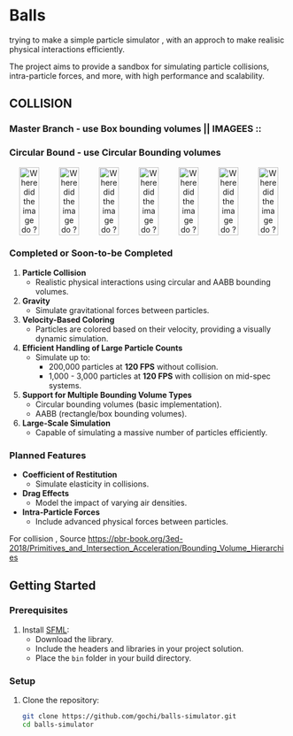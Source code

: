 # Balls

trying to make a simple particle simulator , with an approch to make realisic physical interactions efficiently. 

The project aims to provide a sandbox for simulating particle collisions, intra-particle forces, and more, with high performance and scalability.  

## COLLISION
### Master Branch - use Box bounding volumes || IMAGEES :: 
### Circular Bound - use Circular Bounding volumes 
<div align="center">
   <div style="display: flex;">
      <img src="https://github.com/user-attachments/assets/9101152b-77e1-470b-a8bc-467bef3d192f" alt="Where did the image do ? " style="vertical-align: top; width:50%; height:auto;">
      <img src="https://github.com/user-attachments/assets/a8942558-c060-4c27-9483-0c449f77dce6f" alt="Where did the image do ? " style="width:50%; height:auto;">
      <img src="https://github.com/user-attachments/assets/919eec8d-0b07-4c41-9983-f459c8d05b32" alt="Where did the image do ? " style="width:50%; height:auto;">
      <img src="https://github.com/user-attachments/assets/54a9b995-9798-4c01-bfb5-ba596f06f080" alt="Where did the image do ? " style="width:50%; height:auto;">
      <img src="https://github.com/user-attachments/assets/d8e4d22e-7133-4acb-98e4-1729953682fc" alt="Where did the image do ? " style="width:50%; height:auto;">
      <img src="https://github.com/user-attachments/assets/8446b739-3b71-4315-b336-8a0d80edd2cf" alt="Where did the image do ? " style="width:50%; height:auto;">
      <img src="https://github.com/user-attachments/assets/3596ec2d-7363-4319-9127-0e8603773f48" alt="Where did the image do ? " style="width:50%; height:auto;">
   </div>
</div>


### Completed or Soon-to-be Completed

1. **Particle Collision**  
   - Realistic physical interactions using circular and AABB bounding volumes.  
2. **Gravity**  
   - Simulate gravitational forces between particles.  
3. **Velocity-Based Coloring**  
   - Particles are colored based on their velocity, providing a visually dynamic simulation.  
4. **Efficient Handling of Large Particle Counts**  
   - Simulate up to:
     - 200,000 particles at **120 FPS** without collision.
     - 1,000 - 3,000 particles at **120 FPS** with collision on mid-spec systems.  
5. **Support for Multiple Bounding Volume Types**  
   - Circular bounding volumes (basic implementation).  
   - AABB (rectangle/box bounding volumes).  
6. **Large-Scale Simulation**  
   - Capable of simulating a massive number of particles efficiently.  

### Planned Features  
- **Coefficient of Restitution**  
  - Simulate elasticity in collisions.  
- **Drag Effects**  
  - Model the impact of varying air densities.  
- **Intra-Particle Forces**  
  - Include advanced physical forces between particles.  

For collision , Source 
https://pbr-book.org/3ed-2018/Primitives_and_Intersection_Acceleration/Bounding_Volume_Hierarchies

## Getting Started  

### Prerequisites  
1. Install [SFML](https://www.sfml-dev.org/):  
   - Download the library.  
   - Include the headers and libraries in your project solution.  
   - Place the `bin` folder in your build directory.  

### Setup  
1. Clone the repository:  
   ```bash
   git clone https://github.com/gochi/balls-simulator.git
   cd balls-simulator
